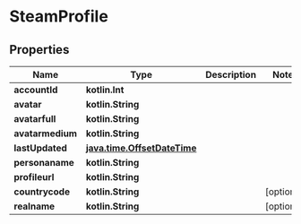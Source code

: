 
# SteamProfile

## Properties
Name | Type | Description | Notes
------------ | ------------- | ------------- | -------------
**accountId** | **kotlin.Int** |  | 
**avatar** | **kotlin.String** |  | 
**avatarfull** | **kotlin.String** |  | 
**avatarmedium** | **kotlin.String** |  | 
**lastUpdated** | [**java.time.OffsetDateTime**](java.time.OffsetDateTime.md) |  | 
**personaname** | **kotlin.String** |  | 
**profileurl** | **kotlin.String** |  | 
**countrycode** | **kotlin.String** |  |  [optional]
**realname** | **kotlin.String** |  |  [optional]



